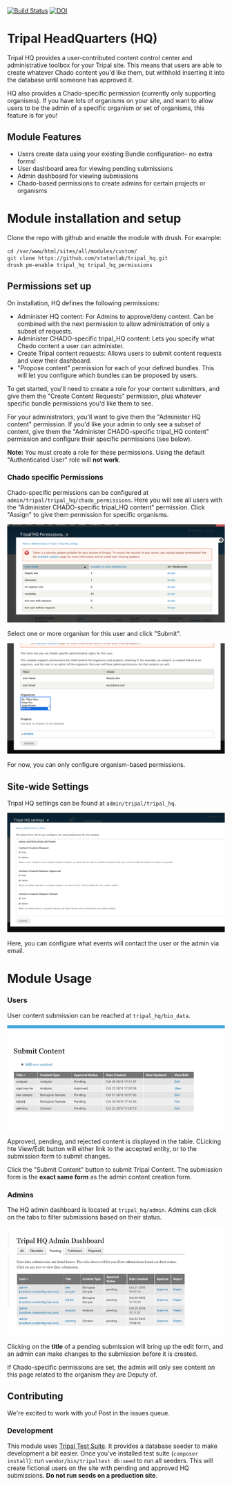 [![Build Status](https://travis-ci.org/statonlab/tripal_hq.svg?branch=master)](https://travis-ci.org/statonlab/tripal_hq)
[![DOI](https://zenodo.org/badge/152087832.svg)](https://zenodo.org/badge/latestdoi/152087832)


# Tripal HeadQuarters (HQ)

Tripal HQ provides a user-contributed content control center and administrative toolbox for your Tripal site.  This means that users are able to create whatever Chado content you'd like them, but withhold inserting it into the database until someone has approved it.

HQ also provides a Chado-specific permission (currently only supporting organisms).  If you have lots of organisms on your site, and want to allow users to be the admin of a specific organism or set of organisms, this feature is for you!

## Module Features

* Users create data using your existing Bundle configuration- no extra forms!
* User dashboard area for viewing pending submissions
* Admin dashboard for viewing submissions
* Chado-based permissions to create admins for certain projects or organisms

# Module installation and setup

Clone the repo with github and enable the module with drush.  For example:

```
cd /var/www/html/sites/all/modules/custom/
git clone https://github.com/statonlab/tripal_hq.git
drush pm-enable tripal_hq tripal_hq_permissions
```


## Permissions set up

On installation, HQ defines the following permissions:

* Administer HQ content:  For Admins to approve/deny content.  Can be combined with the next permission to allow administration of only a subset of requests.
* Administer CHADO-specific tripal_HQ content: Lets you specify what Chado content a user can administer.
* Create Tripal content requests: Allows users to submit content requests and view their dashboard.
* "Propose content" permission for each of your defined bundles.  This will let you configure which bundles can be proposed by users.


To get started, you'll need to create a role for your content submitters, and give them the "Create Content Requests" permission, plus whatever specific bundle permissions you'd like them to see.

For your administrators, you'll want to give them the "Administer HQ content" permission.  If you'd like your admin to only see a subset of content, give them the "Administer CHADO-specific tripal_HQ content" permission and configure their specific permissions (see below).

**Note:** You must create a role for these permissions.  Using the default "Authenticated User" role will **not work**.


### Chado specific Permissions

Chado-specific permissions can be configured at `admin/tripal/tripal_hq/chado_permissions`.  Here you will see all users with the "Administer CHADO-specific tripal_HQ content" permission.  Click "Assign" to give them permission for specific organisms.

![permissions page](docs/permissions_page.png)

Select one or more organism for this user and click "Submit".

![user permission page](docs/specific_permission.png)

For now, you can only configure organism-based permissions.

## Site-wide Settings

Tripal HQ settings can be found at `admin/tripal/tripal_hq`.  

![admin settings](docs/module_settings.png)

Here, you can configure what events will contact the user or the admin via email.


# Module Usage

### Users

User content submission can be reached at `tripal_hq/bio_data`. 

![user dash](docs/user_dash.png)

Approved, pending, and rejected content is displayed in the table.  CLicking hte View/Edit button will either link to the accepted entity, or to the submission form to submit changes.


 Click the "Submit Content" button to submit Tripal Content.  The submission form is the **exact same form** as the admin content creation form.
 
 ### Admins
 
 The HQ admin dashboard is located at `tripal_hq/admin`.  Admins can click on the tabs to filter submissions based on their status.
 
 ![admin dash](docs/admin_dash.png) 
 
 Clicking on the **title** of a pending submission will bring up the edit form, and an admin can make changes to the submission before it is created.
 
 If Chado-specific permissions are set, the admin will only see content on this page related to the organism they are Deputy of.
 
 
 
## Contributing

We're excited to work with you!  Post in the issues queue.

### Development

This module uses [Tripal Test Suite](https://tripaltestsuite.readthedocs.io/en/latest/installation.html#joining-an-existing-project).  It provides a database seeder to make development a bit easier. Once you've installed test suite (`composer install`): run `vendor/bin/tripaltest db:seed` to run all seeders.  This will create fictional users on the site with pending and approved HQ submissions.  **Do not run seeds on a production site**.
